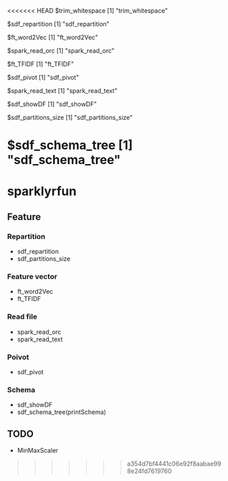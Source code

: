 <<<<<<< HEAD
$trim_whitespace
[1] "trim_whitespace"

$sdf_repartition
[1] "sdf_repartition"

$ft_word2Vec
[1] "ft_word2Vec"

$spark_read_orc
[1] "spark_read_orc"

$ft_TFIDF
[1] "ft_TFIDF"

$sdf_pivot
[1] "sdf_pivot"

$spark_read_text
[1] "spark_read_text"

$sdf_showDF
[1] "sdf_showDF"

$sdf_partitions_size
[1] "sdf_partitions_size"

$sdf_schema_tree
[1] "sdf_schema_tree"
=======
# sparklyrfun

## Feature

### Repartition
+ sdf_repartition
+ sdf_partitions_size

### Feature vector
+ ft_word2Vec
+ ft_TFIDF

### Read file
+ spark_read_orc
+ spark_read_text

### Poivot
+ sdf_pivot

### Schema
+ sdf_showDF
+ sdf_schema_tree(printSchema)

## TODO
+ MinMaxScaler
>>>>>>> a354d7bf4441c06e92f8aabae998e24fd7619760
